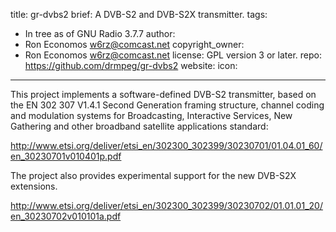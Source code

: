 title: gr-dvbs2
brief: A DVB-S2 and DVB-S2X transmitter.
tags:
  - In tree as of GNU Radio 3.7.7
author:
  - Ron Economos <w6rz@comcast.net>
copyright_owner:
  - Ron Economos <w6rz@comcast.net>
license: GPL version 3 or later.
repo: https://github.com/drmpeg/gr-dvbs2
website:
icon:
---
This project implements a software-defined DVB-S2 transmitter, based on the EN 302 307 V1.4.1 Second Generation framing structure, channel coding and modulation systems for Broadcasting, Interactive Services, New Gathering and other broadband satellite applications standard:

<http://www.etsi.org/deliver/etsi_en/302300_302399/30230701/01.04.01_60/en_30230701v010401p.pdf>

The project also provides experimental support for the new DVB-S2X extensions.

<http://www.etsi.org/deliver/etsi_en/302300_302399/30230702/01.01.01_20/en_30230702v010101a.pdf>

